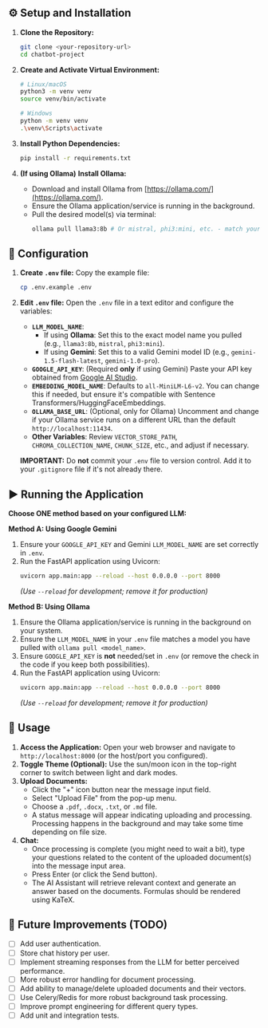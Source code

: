 
## ⚙️ Setup and Installation

1.  **Clone the Repository:**
    ```bash
    git clone <your-repository-url>
    cd chatbot-project
    ```

2.  **Create and Activate Virtual Environment:**
    ```bash
    # Linux/macOS
    python3 -m venv venv
    source venv/bin/activate

    # Windows
    python -m venv venv
    .\venv\Scripts\activate
    ```

3.  **Install Python Dependencies:**
    ```bash
    pip install -r requirements.txt
    ```

4.  **(If using Ollama)** **Install Ollama:**
    *   Download and install Ollama from [https://ollama.com/](https://ollama.com/).
    *   Ensure the Ollama application/service is running in the background.
    *   Pull the desired model(s) via terminal:
        ```bash
        ollama pull llama3:8b # Or mistral, phi3:mini, etc. - match your .env config
        ```

## 🔧 Configuration

1.  **Create `.env` file:** Copy the example file:
    ```bash
    cp .env.example .env
    ```

2.  **Edit `.env` file:** Open the `.env` file in a text editor and configure the variables:
    *   **`LLM_MODEL_NAME`**:
        *   If using **Ollama**: Set this to the exact model name you pulled (e.g., `llama3:8b`, `mistral`, `phi3:mini`).
        *   If using **Gemini**: Set this to a valid Gemini model ID (e.g., `gemini-1.5-flash-latest`, `gemini-1.0-pro`).
    *   **`GOOGLE_API_KEY`**: (Required **only** if using Gemini) Paste your API key obtained from [Google AI Studio](https://aistudio.google.com/).
    *   **`EMBEDDING_MODEL_NAME`**: Defaults to `all-MiniLM-L6-v2`. You can change this if needed, but ensure it's compatible with Sentence Transformers/HuggingFaceEmbeddings.
    *   **`OLLAMA_BASE_URL`**: (Optional, only for Ollama) Uncomment and change if your Ollama service runs on a different URL than the default `http://localhost:11434`.
    *   **Other Variables**: Review `VECTOR_STORE_PATH`, `CHROMA_COLLECTION_NAME`, `CHUNK_SIZE`, etc., and adjust if necessary.

    **IMPORTANT:** Do **not** commit your `.env` file to version control. Add it to your `.gitignore` file if it's not already there.

## ▶️ Running the Application

**Choose ONE method based on your configured LLM:**

**Method A: Using Google Gemini**

1.  Ensure your `GOOGLE_API_KEY` and Gemini `LLM_MODEL_NAME` are set correctly in `.env`.
2.  Run the FastAPI application using Uvicorn:
    ```bash
    uvicorn app.main:app --reload --host 0.0.0.0 --port 8000
    ```
    *(Use `--reload` for development; remove it for production)*

**Method B: Using Ollama**

1.  Ensure the Ollama application/service is running in the background on your system.
2.  Ensure the `LLM_MODEL_NAME` in your `.env` file matches a model you have pulled with `ollama pull <model_name>`.
3.  Ensure `GOOGLE_API_KEY` is **not** needed/set in `.env` (or remove the check in the code if you keep both possibilities).
4.  Run the FastAPI application using Uvicorn:
    ```bash
    uvicorn app.main:app --reload --host 0.0.0.0 --port 8000
    ```
    *(Use `--reload` for development; remove it for production)*

## 🚀 Usage

1.  **Access the Application:** Open your web browser and navigate to `http://localhost:8000` (or the host/port you configured).
2.  **Toggle Theme (Optional):** Use the sun/moon icon in the top-right corner to switch between light and dark modes.
3.  **Upload Documents:**
    *   Click the "+" icon button near the message input field.
    *   Select "Upload File" from the pop-up menu.
    *   Choose a `.pdf`, `.docx`, `.txt`, or `.md` file.
    *   A status message will appear indicating uploading and processing. Processing happens in the background and may take some time depending on file size.
4.  **Chat:**
    *   Once processing is complete (you might need to wait a bit), type your questions related to the content of the uploaded document(s) into the message input area.
    *   Press Enter (or click the Send button).
    *   The AI Assistant will retrieve relevant context and generate an answer based on the documents. Formulas should be rendered using KaTeX.

## 🔮 Future Improvements (TODO)

*   [ ] Add user authentication.
*   [ ] Store chat history per user.
*   [ ] Implement streaming responses from the LLM for better perceived performance.
*   [ ] More robust error handling for document processing.
*   [ ] Add ability to manage/delete uploaded documents and their vectors.
*   [ ] Use Celery/Redis for more robust background task processing.
*   [ ] Improve prompt engineering for different query types.
*   [ ] Add unit and integration tests.
